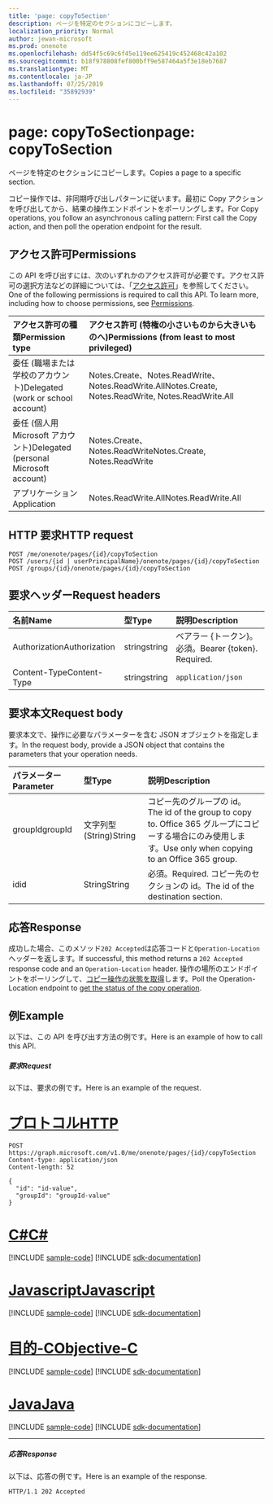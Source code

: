 ```yaml
---
title: 'page: copyToSection'
description: ページを特定のセクションにコピーします。
localization_priority: Normal
author: jewan-microsoft
ms.prod: onenote
ms.openlocfilehash: dd54f5c69c6f45e119ee625419c452468c42a102
ms.sourcegitcommit: b18f978808fef800bff9e587464a5f3e18eb7687
ms.translationtype: MT
ms.contentlocale: ja-JP
ms.lasthandoff: 07/25/2019
ms.locfileid: "35892939"
---
```

# <a name="page-copytosection"></a><span data-ttu-id="f0c9c-103">page: copyToSection</span><span class="sxs-lookup"><span data-stu-id="f0c9c-103">page: copyToSection</span></span>
<span data-ttu-id="f0c9c-104">ページを特定のセクションにコピーします。</span><span class="sxs-lookup"><span data-stu-id="f0c9c-104">Copies a page to a specific section.</span></span>

<span data-ttu-id="f0c9c-105">コピー操作では、非同期呼び出しパターンに従います。最初に Copy アクションを呼び出してから、結果の操作エンドポイントをポーリングします。</span><span class="sxs-lookup"><span data-stu-id="f0c9c-105">For Copy operations, you follow an asynchronous calling pattern:  First call the Copy action, and then poll the operation endpoint for the result.</span></span>

## <a name="permissions"></a><span data-ttu-id="f0c9c-106">アクセス許可</span><span class="sxs-lookup"><span data-stu-id="f0c9c-106">Permissions</span></span>
<span data-ttu-id="f0c9c-p101">この API を呼び出すには、次のいずれかのアクセス許可が必要です。アクセス許可の選択方法などの詳細については、「[アクセス許可](/graph/permissions-reference)」を参照してください。</span><span class="sxs-lookup"><span data-stu-id="f0c9c-p101">One of the following permissions is required to call this API. To learn more, including how to choose permissions, see [Permissions](/graph/permissions-reference).</span></span>

|<span data-ttu-id="f0c9c-109">アクセス許可の種類</span><span class="sxs-lookup"><span data-stu-id="f0c9c-109">Permission type</span></span>      | <span data-ttu-id="f0c9c-110">アクセス許可 (特権の小さいものから大きいものへ)</span><span class="sxs-lookup"><span data-stu-id="f0c9c-110">Permissions (from least to most privileged)</span></span>              |
|:--------------------|:---------------------------------------------------------|
|<span data-ttu-id="f0c9c-111">委任 (職場または学校のアカウント)</span><span class="sxs-lookup"><span data-stu-id="f0c9c-111">Delegated (work or school account)</span></span> | <span data-ttu-id="f0c9c-112">Notes.Create、Notes.ReadWrite、Notes.ReadWrite.All</span><span class="sxs-lookup"><span data-stu-id="f0c9c-112">Notes.Create, Notes.ReadWrite, Notes.ReadWrite.All</span></span>    |
|<span data-ttu-id="f0c9c-113">委任 (個人用 Microsoft アカウント)</span><span class="sxs-lookup"><span data-stu-id="f0c9c-113">Delegated (personal Microsoft account)</span></span> | <span data-ttu-id="f0c9c-114">Notes.Create、Notes.ReadWrite</span><span class="sxs-lookup"><span data-stu-id="f0c9c-114">Notes.Create, Notes.ReadWrite</span></span>    |
|<span data-ttu-id="f0c9c-115">アプリケーション</span><span class="sxs-lookup"><span data-stu-id="f0c9c-115">Application</span></span> | <span data-ttu-id="f0c9c-116">Notes.ReadWrite.All</span><span class="sxs-lookup"><span data-stu-id="f0c9c-116">Notes.ReadWrite.All</span></span> |

## <a name="http-request"></a><span data-ttu-id="f0c9c-117">HTTP 要求</span><span class="sxs-lookup"><span data-stu-id="f0c9c-117">HTTP request</span></span>
<!-- { "blockType": "ignored" } -->
```http
POST /me/onenote/pages/{id}/copyToSection
POST /users/{id | userPrincipalName}/onenote/pages/{id}/copyToSection
POST /groups/{id}/onenote/pages/{id}/copyToSection
```
## <a name="request-headers"></a><span data-ttu-id="f0c9c-118">要求ヘッダー</span><span class="sxs-lookup"><span data-stu-id="f0c9c-118">Request headers</span></span>
| <span data-ttu-id="f0c9c-119">名前</span><span class="sxs-lookup"><span data-stu-id="f0c9c-119">Name</span></span>       | <span data-ttu-id="f0c9c-120">型</span><span class="sxs-lookup"><span data-stu-id="f0c9c-120">Type</span></span> | <span data-ttu-id="f0c9c-121">説明</span><span class="sxs-lookup"><span data-stu-id="f0c9c-121">Description</span></span>|
|:---------------|:--------|:----------|
| <span data-ttu-id="f0c9c-122">Authorization</span><span class="sxs-lookup"><span data-stu-id="f0c9c-122">Authorization</span></span>  | <span data-ttu-id="f0c9c-123">string</span><span class="sxs-lookup"><span data-stu-id="f0c9c-123">string</span></span>  | <span data-ttu-id="f0c9c-p102">ベアラー {トークン}。必須。</span><span class="sxs-lookup"><span data-stu-id="f0c9c-p102">Bearer {token}. Required.</span></span> |
| <span data-ttu-id="f0c9c-126">Content-Type</span><span class="sxs-lookup"><span data-stu-id="f0c9c-126">Content-Type</span></span> | <span data-ttu-id="f0c9c-127">string</span><span class="sxs-lookup"><span data-stu-id="f0c9c-127">string</span></span> | `application/json` |

## <a name="request-body"></a><span data-ttu-id="f0c9c-128">要求本文</span><span class="sxs-lookup"><span data-stu-id="f0c9c-128">Request body</span></span>
<span data-ttu-id="f0c9c-129">要求本文で、操作に必要なパラメーターを含む JSON オブジェクトを指定します。</span><span class="sxs-lookup"><span data-stu-id="f0c9c-129">In the request body, provide a JSON object that contains the parameters that your operation needs.</span></span>

| <span data-ttu-id="f0c9c-130">パラメーター</span><span class="sxs-lookup"><span data-stu-id="f0c9c-130">Parameter</span></span>    | <span data-ttu-id="f0c9c-131">型</span><span class="sxs-lookup"><span data-stu-id="f0c9c-131">Type</span></span>   |<span data-ttu-id="f0c9c-132">説明</span><span class="sxs-lookup"><span data-stu-id="f0c9c-132">Description</span></span>|
|:---------------|:--------|:----------|
|<span data-ttu-id="f0c9c-133">groupId</span><span class="sxs-lookup"><span data-stu-id="f0c9c-133">groupId</span></span>|<span data-ttu-id="f0c9c-134">文字列型 (String)</span><span class="sxs-lookup"><span data-stu-id="f0c9c-134">String</span></span>|<span data-ttu-id="f0c9c-135">コピー先のグループの id。</span><span class="sxs-lookup"><span data-stu-id="f0c9c-135">The id of the group to copy to.</span></span> <span data-ttu-id="f0c9c-136">Office 365 グループにコピーする場合にのみ使用します。</span><span class="sxs-lookup"><span data-stu-id="f0c9c-136">Use only when copying to an Office 365 group.</span></span>|
|<span data-ttu-id="f0c9c-137">id</span><span class="sxs-lookup"><span data-stu-id="f0c9c-137">id</span></span>|<span data-ttu-id="f0c9c-138">String</span><span class="sxs-lookup"><span data-stu-id="f0c9c-138">String</span></span>|<span data-ttu-id="f0c9c-139">必須。</span><span class="sxs-lookup"><span data-stu-id="f0c9c-139">Required.</span></span> <span data-ttu-id="f0c9c-140">コピー先のセクションの id。</span><span class="sxs-lookup"><span data-stu-id="f0c9c-140">The id of the destination section.</span></span>|

## <a name="response"></a><span data-ttu-id="f0c9c-141">応答</span><span class="sxs-lookup"><span data-stu-id="f0c9c-141">Response</span></span>

<span data-ttu-id="f0c9c-142">成功した場合、このメソッド`202 Accepted`は応答コードと`Operation-Location`ヘッダーを返します。</span><span class="sxs-lookup"><span data-stu-id="f0c9c-142">If successful, this method returns a `202 Accepted` response code and an `Operation-Location` header.</span></span> <span data-ttu-id="f0c9c-143">操作の場所のエンドポイントをポーリングして、[コピー操作の状態を取得](onenoteoperation-get.md)します。</span><span class="sxs-lookup"><span data-stu-id="f0c9c-143">Poll the Operation-Location endpoint to [get the status of the copy operation](onenoteoperation-get.md).</span></span>

## <a name="example"></a><span data-ttu-id="f0c9c-144">例</span><span class="sxs-lookup"><span data-stu-id="f0c9c-144">Example</span></span>
<span data-ttu-id="f0c9c-145">以下は、この API を呼び出す方法の例です。</span><span class="sxs-lookup"><span data-stu-id="f0c9c-145">Here is an example of how to call this API.</span></span>
##### <a name="request"></a><span data-ttu-id="f0c9c-146">要求</span><span class="sxs-lookup"><span data-stu-id="f0c9c-146">Request</span></span>
<span data-ttu-id="f0c9c-147">以下は、要求の例です。</span><span class="sxs-lookup"><span data-stu-id="f0c9c-147">Here is an example of the request.</span></span>

# <a name="httptabhttp"></a>[<span data-ttu-id="f0c9c-148">プロトコル</span><span class="sxs-lookup"><span data-stu-id="f0c9c-148">HTTP</span></span>](#tab/http)
<!-- {
  "blockType": "request",
  "name": "page_copytosection"
}-->
```http
POST https://graph.microsoft.com/v1.0/me/onenote/pages/{id}/copyToSection
Content-type: application/json
Content-length: 52

{
  "id": "id-value",
  "groupId": "groupId-value"
}
```
# <a name="ctabcsharp"></a>[<span data-ttu-id="f0c9c-149">C#</span><span class="sxs-lookup"><span data-stu-id="f0c9c-149">C#</span></span>](#tab/csharp)
[!INCLUDE [sample-code](../includes/snippets/csharp/page-copytosection-csharp-snippets.md)]
[!INCLUDE [sdk-documentation](../includes/snippets/snippets-sdk-documentation-link.md)]

# <a name="javascripttabjavascript"></a>[<span data-ttu-id="f0c9c-150">Javascript</span><span class="sxs-lookup"><span data-stu-id="f0c9c-150">Javascript</span></span>](#tab/javascript)
[!INCLUDE [sample-code](../includes/snippets/javascript/page-copytosection-javascript-snippets.md)]
[!INCLUDE [sdk-documentation](../includes/snippets/snippets-sdk-documentation-link.md)]

# <a name="objective-ctabobjc"></a>[<span data-ttu-id="f0c9c-151">目的-C</span><span class="sxs-lookup"><span data-stu-id="f0c9c-151">Objective-C</span></span>](#tab/objc)
[!INCLUDE [sample-code](../includes/snippets/objc/page-copytosection-objc-snippets.md)]
[!INCLUDE [sdk-documentation](../includes/snippets/snippets-sdk-documentation-link.md)]

# <a name="javatabjava"></a>[<span data-ttu-id="f0c9c-152">Java</span><span class="sxs-lookup"><span data-stu-id="f0c9c-152">Java</span></span>](#tab/java)
[!INCLUDE [sample-code](../includes/snippets/java/page-copytosection-java-snippets.md)]
[!INCLUDE [sdk-documentation](../includes/snippets/snippets-sdk-documentation-link.md)]

---


##### <a name="response"></a><span data-ttu-id="f0c9c-153">応答</span><span class="sxs-lookup"><span data-stu-id="f0c9c-153">Response</span></span>
<span data-ttu-id="f0c9c-154">以下は、応答の例です。</span><span class="sxs-lookup"><span data-stu-id="f0c9c-154">Here is an example of the response.</span></span>
<!-- {
  "blockType": "response",
  "truncated": true,
  "@odata.type": "microsoft.graph.onenoteOperation"
} -->
```http
HTTP/1.1 202 Accepted
```

<!-- uuid: 8fcb5dbc-d5aa-4681-8e31-b001d5168d79
2015-10-25 14:57:30 UTC -->
<!-- {
  "type": "#page.annotation",
  "description": "page: copyToSection",
  "keywords": "",
  "section": "documentation",
  "tocPath": "",
  "suppressions": [
  ]
}-->
